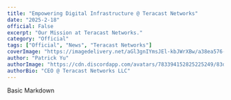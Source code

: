 ```yaml
---
title: "Empowering Digital Infrastructure @ Teracast Networks"
date: "2025-2-18"
official: False
excerpt: "Our Mission at Teracast Networks."
category: "Official"
tags: ["Official", "News", "Teracast Networks"]
coverImage: "https://imagedelivery.net/aGl3gnIYmsJEl-kbJWrXBw/a38ea576-2728-4ef0-8d50-a42238a74800/public"
author: "Patrick Yu"
authorImage: "https://cdn.discordapp.com/avatars/783394152825225249/83dff0b3ce6ddd9d1b57b414e9541ac5.webp?size=4096"
authorBio: "CEO @ Teracast Networks LLC"
---
```


Basic Markdown
